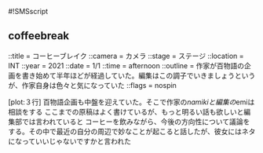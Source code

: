 #!SMSscript

## coffeebreak

::title = コーヒーブレイク
::camera = カメラ
::stage = ステージ
::location = INT
::year = 2021
::date = 1/1
::time = afternoon
::outline = 作家が百物語の企画を書き始めて半年ほどが経過していた。編集はこの調子でいきましょうというが、作家自身は色々と気になっていた
::flags = nospin

[plot:３行]
百物語企画も中盤を迎えていた。そこで作家の$namikiと編集の$emiは相談をする
ここまでの原稿はよく書けているが、もっと明るい話も欲しいと編集部では言われていると
コーヒーを飲みながら、今後の方向性について議論をする。その中で最近の自分の周辺で妙なことが起こると話したが、彼女にはネタになっていいじゃないですかと言われた
